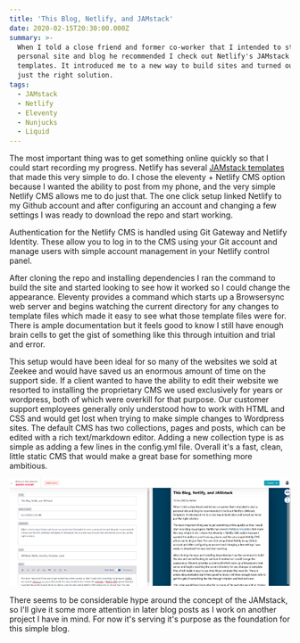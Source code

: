 ```yaml
---
title: 'This Blog, Netlify, and JAMstack'
date: 2020-02-15T20:30:00.000Z
summary: >-
  When I told a close friend and former co-worker that I intended to start a
  personal site and blog he recommended I check out Netlify's JAMstack
  templates. It introduced me to a new way to build sites and turned out to be
  just the right solution.
tags:
  - JAMstack
  - Netlify
  - Eleventy
  - Nunjucks
  - Liquid
---
```

The most important thing was to get something online quickly so that I could start recording my progress. Netlify has several [JAMstack templates](https://templates.netlify.com/tags/eleventy/) that made this very simple to do. I chose the eleventy + Netlify CMS option because I wanted the ability to post from my phone, and the very simple Netlify CMS allows me to do just that. The one click setup linked Netlify to my Github account and after configuring an account and changing a few settings I was ready to download the repo and start working.

Authentication for the Netlify CMS is handled using Git Gateway and Netlify Identity. These allow you to log in to the CMS using your Git account and manage users with simple account management in your Netlify control panel.

After cloning the repo and installing dependencies I ran the command to build the site and started looking to see how it worked so I could change the appearance. Eleventy provides a command which starts up a Browsersync web server and begins watching the current directory for any changes to template files which made it easy to see what those template files were for. There is ample documentation but it feels good to know I still have enough brain cells to get the gist of something like this through intuition and trial and error.

This setup would have been ideal for so many of the websites we sold at Zeekee and would have saved us an enormous amount of time on the support side. If a client wanted to have the ability to edit their website we resorted to installing the proprietary CMS we used exclusively for years or wordpress, both of which were overkill for that purpose. Our customer support employees generally only understood how to work with HTML and CSS and would get lost when trying to make simple changes to Wordpress sites. The default CMS has two collections, pages and posts, which can be edited with a rich text/markdown editor. Adding a new collection type is as simple as adding a few lines in the config.yml file. Overall it's a fast, clean, little static CMS that would make a great base for something more ambitious.

![Netlify CMS Editor](/static/img/cmspost.png "Netlify CMS Editor")

There seems to be considerable hype around the concept of the JAMstack, so I'll give it some more attention in later blog posts as I work on another project I have in mind. For now it's serving it's purpose as the foundation for this simple blog.
